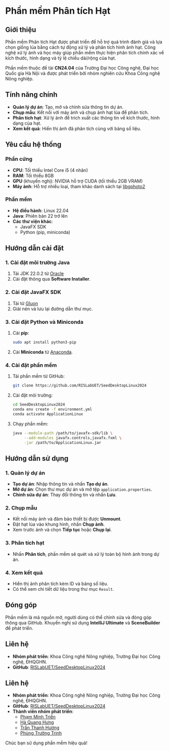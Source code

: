 # Phần mềm Phân tích Hạt

## Giới thiệu
Phần mềm Phân tích Hạt được phát triển để hỗ trợ quá trình đánh giá và lựa chọn giống lúa bằng cách tự động xử lý và phân tích hình ảnh hạt. Công nghệ xử lý ảnh và học máy giúp phần mềm thực hiện phân tích chính xác về kích thước, hình dạng và tỷ lệ chiều dài/rộng của hạt.

Phần mềm thuộc đề tài **CN24.04** của Trường Đại học Công nghệ, Đại học Quốc gia Hà Nội và được phát triển bởi nhóm nghiên cứu Khoa Công nghệ Nông nghiệp.

## Tính năng chính
- **Quản lý dự án**: Tạo, mở và chỉnh sửa thông tin dự án.
- **Chụp mẫu**: Kết nối với máy ảnh và chụp ảnh hạt lúa để phân tích.
- **Phân tích hạt**: Xử lý ảnh để trích xuất các thông tin về kích thước, hình dạng của hạt.
- **Xem kết quả**: Hiển thị ảnh đã phân tích cùng với bảng số liệu.

## Yêu cầu hệ thống
### Phần cứng
- **CPU**: Tối thiểu Intel Core i5 (4 nhân)
- **RAM**: Tối thiểu 8GB
- **GPU** (khuyến nghị): NVIDIA hỗ trợ CUDA (tối thiểu 2GB VRAM)
- **Máy ảnh**: Hỗ trợ nhiều loại, tham khảo danh sách tại [libgphoto2](http://gphoto.org/proj/libgphoto2/support.php)

### Phần mềm
- **Hệ điều hành**: Linux 22.04
- **Java**: Phiên bản 22 trở lên
- **Các thư viện khác**:
    - JavaFX SDK
    - Python (pip, miniconda)

## Hướng dẫn cài đặt
### 1. Cài đặt môi trường Java
1. Tải JDK 22.0.2 từ [Oracle](https://www.oracle.com/java/technologies/javase/jdk22-archive-downloads.html)
2. Cài đặt thông qua **Software Installer**.

### 2. Cài đặt JavaFX SDK
1. Tải từ [Gluon](https://gluonhq.com/products/javafx/)
2. Giải nén và lưu lại đường dẫn thư mục.

### 3. Cài đặt Python và Miniconda
1. Cài **pip**:
   ```sh
   sudo apt install python3-pip
   ```
2. Cài **Miniconda** từ [Anaconda](https://www.anaconda.com/docs/getting-started/miniconda/install#macos-linux-installation).

### 4. Cài đặt phần mềm
1. Tải phần mềm từ GitHub:
   ```sh
   git clone https://github.com/RISLabUET/SeedDesktopLinux2024
   ```
2. Cài đặt môi trường:
   ```sh
   cd SeedDesktopLinux2024
   conda env create -f environment.yml
   conda activate ApplicationLinux
   ```
3. Chạy phần mềm:
   ```sh
   java --module-path /path/to/javafx-sdk/lib \
        --add-modules javafx.controls,javafx.fxml \
        -jar /path/to/ApplicationLinux.jar
   ```

## Hướng dẫn sử dụng
### 1. Quản lý dự án
- **Tạo dự án**: Nhập thông tin và nhấn **Tạo dự án**.
- **Mở dự án**: Chọn thư mục dự án và mở tệp `application.properties`.
- **Chỉnh sửa dự án**: Thay đổi thông tin và nhấn **Lưu**.

### 2. Chụp mẫu
- Kết nối máy ảnh và đảm bảo thiết bị được **Unmount**.
- Đặt hạt lúa vào khung hình, nhấn **Chụp ảnh**.
- Xem trước ảnh và chọn **Tiếp tục** hoặc **Chụp lại**.

### 3. Phân tích hạt
- Nhấn **Phân tích**, phần mềm sẽ quét và xử lý toàn bộ hình ảnh trong dự án.

### 4. Xem kết quả
- Hiển thị ảnh phân tích kèm ID và bảng số liệu.
- Có thể xem chi tiết dữ liệu trong thư mục `Result`.

## Đóng góp
Phần mềm là mã nguồn mở, người dùng có thể chỉnh sửa và đóng góp thông qua GitHub. Khuyến nghị sử dụng **IntelliJ Ultimate** và **SceneBuilder** để phát triển.

## Liên hệ
- **Nhóm phát triển**: Khoa Công nghệ Nông nghiệp, Trường Đại học Công nghệ, ĐHQGHN.
- **GitHub**: [RISLabUET/SeedDesktopLinux2024](https://github.com/RISLabUET/SeedDesktopLinux2024)

## Liên hệ
- **Nhóm phát triển**: Khoa Công nghệ Nông nghiệp, Trường Đại học Công nghệ, ĐHQGHN.
- **GitHub**: [RISLabUET/SeedDesktopLinux2024](https://github.com/RISLabUET/SeedDesktopLinux2024)
- **Thành viên nhóm phát triển**:
    - [Phạm Minh Triển](https://github.com/trienpm)
    - [Hà Quang Hưng](https://github.com/hungha1512)
    - [Trần Thanh Hương](https://github.com/imtth79)
    - [Phùng Trường Trinh](https://github.com/PhungTrinhUET)

Chúc bạn sử dụng phần mềm hiệu quả!
